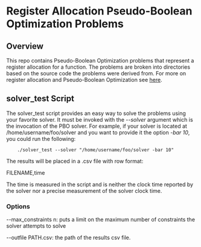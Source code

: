 # Register Allocation Pseudo-Boolean Optimization Problems

## Overview
This repo contains Pseudo-Boolean Optimization problems that represent a register allocation
for a function. The problems are broken into directories based on the source code the problems
were derived from. For
more on register allocation and Pseudo-Boolean Optimization see [here](https://dash.harvard.edu/handle/1/37364763).

## solver_test Script
The solver_test script provides an easy way to solve the problems using your favorite solver.
It must be invoked with the *--solver* argument which is the invocation of the PBO solver. For example, if
your solver is located at /home/username/foo/solver and you want to provide it the option *-bar 10*, you
could run the following:

        ./solver_test --solver "/home/username/foo/solver -bar 10"

The results will be placed in a .csv file with row format:

 FILENAME,time

The time is measured in the script and is neither the clock time reported by the solver
nor a precise measurement of the solver clock time.

### Options

--max_constraints n: puts a limit on the maximum number of constraints the solver attempts to solve

--outfile PATH.csv: the path of the results csv file.